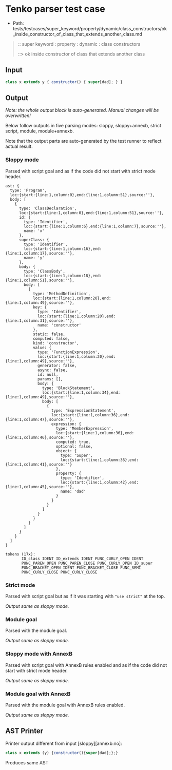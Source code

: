 # Tenko parser test case

- Path: tests/testcases/super_keyword/property/dynamic/class_constructors/ok_inside_constructor_of_class_that_extends_another_class.md

> :: super keyword : property : dynamic : class constructors
>
> ::> ok inside constructor of class that extends another class

## Input

`````js
class x extends y { constructor() { super[dad]; } }
`````

## Output

_Note: the whole output block is auto-generated. Manual changes will be overwritten!_

Below follow outputs in five parsing modes: sloppy, sloppy+annexb, strict script, module, module+annexb.

Note that the output parts are auto-generated by the test runner to reflect actual result.

### Sloppy mode

Parsed with script goal and as if the code did not start with strict mode header.

`````
ast: {
  type: 'Program',
  loc:{start:{line:1,column:0},end:{line:1,column:51},source:''},
  body: [
    {
      type: 'ClassDeclaration',
      loc:{start:{line:1,column:0},end:{line:1,column:51},source:''},
      id: {
        type: 'Identifier',
        loc:{start:{line:1,column:6},end:{line:1,column:7},source:''},
        name: 'x'
      },
      superClass: {
        type: 'Identifier',
        loc:{start:{line:1,column:16},end:{line:1,column:17},source:''},
        name: 'y'
      },
      body: {
        type: 'ClassBody',
        loc:{start:{line:1,column:18},end:{line:1,column:51},source:''},
        body: [
          {
            type: 'MethodDefinition',
            loc:{start:{line:1,column:20},end:{line:1,column:49},source:''},
            key: {
              type: 'Identifier',
              loc:{start:{line:1,column:20},end:{line:1,column:31},source:''},
              name: 'constructor'
            },
            static: false,
            computed: false,
            kind: 'constructor',
            value: {
              type: 'FunctionExpression',
              loc:{start:{line:1,column:20},end:{line:1,column:49},source:''},
              generator: false,
              async: false,
              id: null,
              params: [],
              body: {
                type: 'BlockStatement',
                loc:{start:{line:1,column:34},end:{line:1,column:49},source:''},
                body: [
                  {
                    type: 'ExpressionStatement',
                    loc:{start:{line:1,column:36},end:{line:1,column:47},source:''},
                    expression: {
                      type: 'MemberExpression',
                      loc:{start:{line:1,column:36},end:{line:1,column:46},source:''},
                      computed: true,
                      optional: false,
                      object: {
                        type: 'Super',
                        loc:{start:{line:1,column:36},end:{line:1,column:41},source:''}
                      },
                      property: {
                        type: 'Identifier',
                        loc:{start:{line:1,column:42},end:{line:1,column:45},source:''},
                        name: 'dad'
                      }
                    }
                  }
                ]
              }
            }
          }
        ]
      }
    }
  ]
}

tokens (17x):
       ID_class IDENT ID_extends IDENT PUNC_CURLY_OPEN IDENT
       PUNC_PAREN_OPEN PUNC_PAREN_CLOSE PUNC_CURLY_OPEN ID_super
       PUNC_BRACKET_OPEN IDENT PUNC_BRACKET_CLOSE PUNC_SEMI
       PUNC_CURLY_CLOSE PUNC_CURLY_CLOSE
`````

### Strict mode

Parsed with script goal but as if it was starting with `"use strict"` at the top.

_Output same as sloppy mode._

### Module goal

Parsed with the module goal.

_Output same as sloppy mode._

### Sloppy mode with AnnexB

Parsed with script goal with AnnexB rules enabled and as if the code did not start with strict mode header.

_Output same as sloppy mode._

### Module goal with AnnexB

Parsed with the module goal with AnnexB rules enabled.

_Output same as sloppy mode._

## AST Printer

Printer output different from input [sloppy][annexb:no]:

````js
class x extends (y) {constructor(){super[dad];};}
````

Produces same AST
